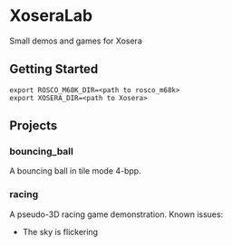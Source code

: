 # XoseraLab
Small demos and games for Xosera

## Getting Started
```
export ROSCO_M68K_DIR=<path to rosco_m68k>
export XOSERA_DIR=<path to Xosera>
```
## Projects
### bouncing_ball
A bouncing ball in tile mode 4-bpp.

### racing
A pseudo-3D racing game demonstration.
Known issues:
- The sky is flickering
